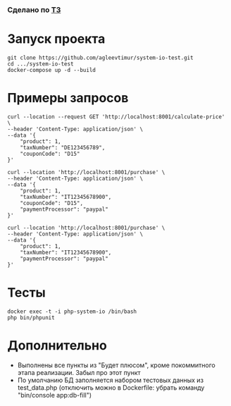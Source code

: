 ### Сделано по [ТЗ](https://github.com/systemeio/test-for-candidates)
# Запуск проекта

```
git clone https://github.com/agleevtimur/system-io-test.git
cd .../system-io-test
docker-compose up -d --build
```

# Примеры запросов
```
curl --location --request GET 'http://localhost:8001/calculate-price' \
--header 'Content-Type: application/json' \
--data '{
    "product": 1,
    "taxNumber": "DE123456789",
    "couponCode": "D15"
}'

curl --location 'http://localhost:8001/purchase' \
--header 'Content-Type: application/json' \
--data '{
    "product": 1,
    "taxNumber": "IT12345678900",
    "couponCode": "D15",
    "paymentProcessor": "paypal"
}'

curl --location 'http://localhost:8001/purchase' \
--header 'Content-Type: application/json' \
--data '{
    "product": 1,
    "taxNumber": "IT12345678900",
    "paymentProcessor": "paypal"
}'
```
# Тесты
```
docker exec -t -i php-system-io /bin/bash
php bin/phpunit
```


# Дополнительно

+ Выполнены все пункты из "Будет плюсом", кроме покоммитного этапа реализации. Забыл про этот пункт
+ По умолчанию БД заполняется набором тестовых данных из test_data.php (отключить можно в Dockerfile: убрать команду "bin/console app:db-fill")


